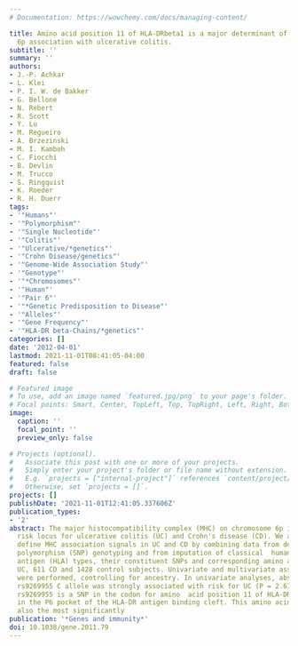 ```yaml
---
# Documentation: https://wowchemy.com/docs/managing-content/

title: Amino acid position 11 of HLA-DRbeta1 is a major determinant of chromosome
  6p association with ulcerative colitis.
subtitle: ''
summary: ''
authors:
- J.-P. Achkar
- L. Klei
- P. I. W. de Bakker
- G. Bellone
- N. Rebert
- R. Scott
- Y. Lu
- M. Regueiro
- A. Brzezinski
- M. I. Kamboh
- C. Fiocchi
- B. Devlin
- M. Trucco
- S. Ringquist
- K. Roeder
- R. H. Duerr
tags:
- '"Humans"'
- '"Polymorphism"'
- '"Single Nucleotide"'
- '"Colitis"'
- '"Ulcerative/*genetics"'
- '"Crohn Disease/genetics"'
- '"Genome-Wide Association Study"'
- '"Genotype"'
- '"*Chromosomes"'
- '"Human"'
- '"Pair 6"'
- '"*Genetic Predisposition to Disease"'
- '"Alleles"'
- '"Gene Frequency"'
- '"HLA-DR beta-Chains/*genetics"'
categories: []
date: '2012-04-01'
lastmod: 2021-11-01T08:41:05-04:00
featured: false
draft: false

# Featured image
# To use, add an image named `featured.jpg/png` to your page's folder.
# Focal points: Smart, Center, TopLeft, Top, TopRight, Left, Right, BottomLeft, Bottom, BottomRight.
image:
  caption: ''
  focal_point: ''
  preview_only: false

# Projects (optional).
#   Associate this post with one or more of your projects.
#   Simply enter your project's folder or file name without extension.
#   E.g. `projects = ["internal-project"]` references `content/project/deep-learning/index.md`.
#   Otherwise, set `projects = []`.
projects: []
publishDate: '2021-11-01T12:41:05.337606Z'
publication_types:
- '2'
abstract: The major histocompatibility complex (MHC) on chromosome 6p is an established
  risk locus for ulcerative colitis (UC) and Crohn's disease (CD). We aimed to better
  define MHC association signals in UC and CD by combining data from dense single-nucleotide
  polymorphism (SNP) genotyping and from imputation of classical  human leukocyte
  antigen (HLA) types, their constituent SNPs and corresponding amino acids in 562
  UC, 611 CD and 1428 control subjects. Univariate and multivariate association analyses
  were performed, controlling for ancestry. In univariate analyses, absence of the
  rs9269955 C allele was strongly associated with risk for UC (P = 2.67 x 10(-13)).
  rs9269955 is a SNP in the codon for amino  acid position 11 of HLA-DRbeta1, located
  in the P6 pocket of the HLA-DR antigen binding cleft. This amino acid position was
  also the most significantly
publication: '*Genes and immunity*'
doi: 10.1038/gene.2011.79
---
```

